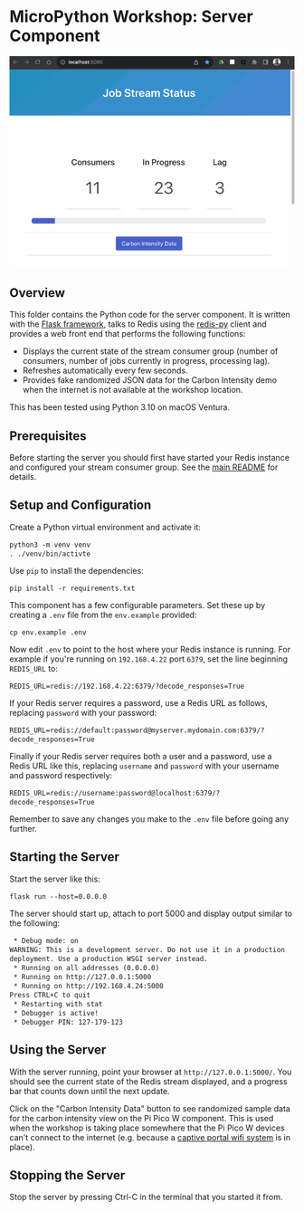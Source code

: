 # MicroPython Workshop: Server Component

![Server running in a browser](../images/server_demo.gif)


## Overview

This folder contains the Python code for the server component.  It is written with the [Flask framework](https://flask.palletsprojects.com/), talks to Redis using the [redis-py](https://github.com/redis/redis-py) client and provides a web front end that performs the following functions:

* Displays the current state of the stream consumer group (number of consumers, number of jobs currently in progress, processing lag).
* Refreshes automatically every few seconds.
* Provides fake randomized JSON data for the Carbon Intensity demo when the internet is not available at the workshop location.

This has been tested using Python 3.10 on macOS Ventura.

## Prerequisites

Before starting the server you should first have started your Redis instance and configured your stream consumer group.  See the [main README](../README.md) for details.

## Setup and Configuration

Create a Python virtual environment and activate it:

```
python3 -m venv venv
. ./venv/bin/activte
```

Use `pip` to install the dependencies:

```
pip install -r requirements.txt
```

This component has a few configurable parameters.  Set these up by creating a `.env` file from the `env.example` provided:

```
cp env.example .env
```

Now edit `.env` to point to the host where your Redis instance is running.  For example if you're running on `192.168.4.22` port `6379`, set the line beginning `REDIS_URL` to:

```
REDIS_URL=redis://192.168.4.22:6379/?decode_responses=True
```

If your Redis server requires a password, use a Redis URL as follows, replacing `password` with your password:

```
REDIS_URL=redis://default:password@myserver.mydomain.com:6379/?decode_responses=True
```

Finally if your Redis server requires both a user and a password, use a Redis URL like this, replacing `username` and `password` with your username and password respectively:

```
REDIS_URL=redis://username:password@localhost:6379/?decode_responses=True
```

Remember to save any changes you make to the `.env` file before going any further.

## Starting the Server

Start the server like this:

```
flask run --host=0.0.0.0
```

The server should start up, attach to port 5000 and display output similar to the following:

```
 * Debug mode: on
WARNING: This is a development server. Do not use it in a production deployment. Use a production WSGI server instead.
 * Running on all addresses (0.0.0.0)
 * Running on http://127.0.0.1:5000
 * Running on http://192.168.4.24:5000
Press CTRL+C to quit
 * Restarting with stat
 * Debugger is active!
 * Debugger PIN: 127-179-123
```

## Using the Server

With the server running, point your browser at `http://127.0.0.1:5000/`.  You should see the current state of the Redis stream displayed, and a progress bar that counts down until the next update.

Click on the "Carbon Intensity Data" button to see randomized sample data for the carbon intensity view on the Pi Pico W component.  This is used when the workshop is taking place somewhere that the Pi Pico W devices can't connect to the internet (e.g. because a [captive portal wifi system](https://en.wikipedia.org/wiki/Captive_portal) is in place).

## Stopping the Server

Stop the server by pressing Ctrl-C in the terminal that you started it from.